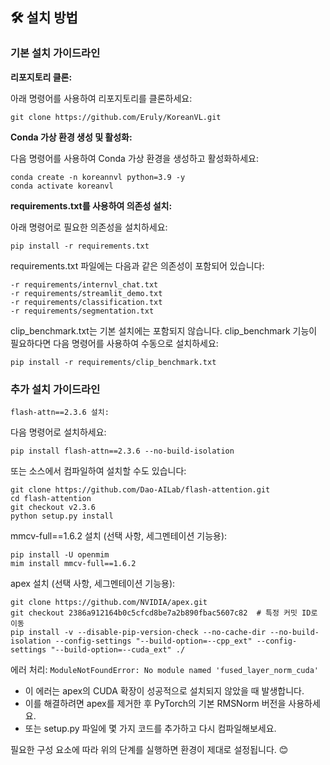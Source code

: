 ## 🛠️ 설치 방법

### 기본 설치 가이드라인
**리포지토리 클론:**

아래 명령어를 사용하여 리포지토리를 클론하세요:
```
git clone https://github.com/Eruly/KoreanVL.git
```
**Conda 가상 환경 생성 및 활성화:**

다음 명령어를 사용하여 Conda 가상 환경을 생성하고 활성화하세요:
```
conda create -n koreannvl python=3.9 -y
conda activate koreanvl
```
**requirements.txt를 사용하여 의존성 설치:**

아래 명령어로 필요한 의존성을 설치하세요:
```
pip install -r requirements.txt
```
requirements.txt 파일에는 다음과 같은 의존성이 포함되어 있습니다:
```
-r requirements/internvl_chat.txt
-r requirements/streamlit_demo.txt
-r requirements/classification.txt
-r requirements/segmentation.txt
```
clip_benchmark.txt는 기본 설치에는 포함되지 않습니다. clip_benchmark 기능이 필요하다면 다음 명령어를 사용하여 수동으로 설치하세요:
```
pip install -r requirements/clip_benchmark.txt
```

### 추가 설치 가이드라인
```
flash-attn==2.3.6 설치:
```
다음 명령어로 설치하세요:
```
pip install flash-attn==2.3.6 --no-build-isolation
```
또는 소스에서 컴파일하여 설치할 수도 있습니다:
```
git clone https://github.com/Dao-AILab/flash-attention.git
cd flash-attention
git checkout v2.3.6
python setup.py install
```
mmcv-full==1.6.2 설치 (선택 사항, 세그멘테이션 기능용):
```
pip install -U openmim
mim install mmcv-full==1.6.2
```
apex 설치 (선택 사항, 세그멘테이션 기능용):
```
git clone https://github.com/NVIDIA/apex.git
git checkout 2386a912164b0c5cfcd8be7a2b890fbac5607c82  # 특정 커밋 ID로 이동
pip install -v --disable-pip-version-check --no-cache-dir --no-build-isolation --config-settings "--build-option=--cpp_ext" --config-settings "--build-option=--cuda_ext" ./
```
에러 처리: `ModuleNotFoundError: No module named 'fused_layer_norm_cuda'`
- 이 에러는 apex의 CUDA 확장이 성공적으로 설치되지 않았을 때 발생합니다.
- 이를 해결하려면 apex를 제거한 후 PyTorch의 기본 RMSNorm 버전을 사용하세요.
- 또는 setup.py 파일에 몇 가지 코드를 추가하고 다시 컴파일해보세요.

필요한 구성 요소에 따라 위의 단계를 실행하면 환경이 제대로 설정됩니다. 😊
